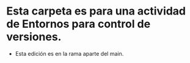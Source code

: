 # Esta carpeta es para una actividad de Entornos para control de versiones.

* Esta edición es en la rama aparte del main.